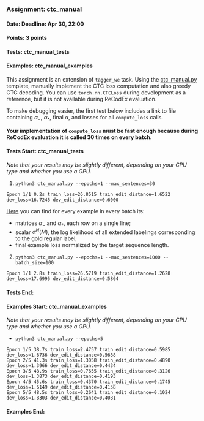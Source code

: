 ### Assignment: ctc_manual
#### Date: Deadline: Apr 30, 22:00
#### Points: 3 points
#### Tests: ctc_manual_tests
#### Examples: ctc_manual_examples

This assignment is an extension of `tagger_we` task. Using the
[ctc_manual.py](https://github.com/ufal/npfl138/tree/master/labs/08/ctc_manual.py)
template, manually implement the CTC loss computation and also greedy CTC
decoding. You can use `torch.nn.CTCLoss` during development as a reference, but
it is not available during ReCodEx evaluation.

To make debugging easier, the first test below includes a link to file
containing $α_-$, $α_*$, final $α$, and losses for all `compute_loss` calls.

**Your implementation of `compute_loss` must be fast enough because
during ReCodEx evaluation it is called 30 times on every batch.**

#### Tests Start: ctc_manual_tests
_Note that your results may be slightly different, depending on your CPU type and whether you use a GPU._

1. `python3 ctc_manual.py --epochs=1 --max_sentences=30`
```
Epoch 1/1 0.2s train_loss=26.8515 train_edit_distance=1.6522 dev_loss=16.7245 dev_edit_distance=0.6000
```
[Here](//ufal.mff.cuni.cz/~straka/courses/npfl138/2425/tasks/figures/ctc_manual.test-1.txt)
you can find for every example in every batch its:
- matrices $α_-$ and $α_*$, each row on a single line;
- scalar $α^N(M)$, the log likelihood of all extended labelings
  corresponding to the gold regular label;
- final example loss normalized by the target sequence length.

2. `python3 ctc_manual.py --epochs=1 --max_sentences=1000 --batch_size=100`
```
Epoch 1/1 2.8s train_loss=26.5719 train_edit_distance=1.2628 dev_loss=17.6995 dev_edit_distance=0.5864
```
#### Tests End:
#### Examples Start: ctc_manual_examples
_Note that your results may be slightly different, depending on your CPU type and whether you use a GPU._

- `python3 ctc_manual.py --epochs=5`
```
Epoch 1/5 38.7s train_loss=2.4757 train_edit_distance=0.5985 dev_loss=1.6736 dev_edit_distance=0.5688
Epoch 2/5 41.3s train_loss=1.3058 train_edit_distance=0.4890 dev_loss=1.3966 dev_edit_distance=0.4434
Epoch 3/5 48.9s train_loss=0.7655 train_edit_distance=0.3126 dev_loss=1.3873 dev_edit_distance=0.4193
Epoch 4/5 45.6s train_loss=0.4370 train_edit_distance=0.1745 dev_loss=1.6149 dev_edit_distance=0.4158
Epoch 5/5 48.5s train_loss=0.2641 train_edit_distance=0.1024 dev_loss=1.8303 dev_edit_distance=0.4081
```
#### Examples End:
